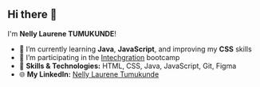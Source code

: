 ## Hi there 👋

I'm **Nelly Laurene TUMUKUNDE**!

- 🌱 I’m currently learning **Java**, **JavaScript**, and improving my **CSS** skills
- 🔭 I’m participating in the [Intechgration](https://intechgration.io/) bootcamp
- 🚀 **Skills & Technologies:** HTML, CSS, Java, JavaScript, Git, Figma
- 🌐 **My LinkedIn:** [Nelly Laurene Tumukunde](https://www.linkedin.com/in/nelly-laurene-tumukunde/)

